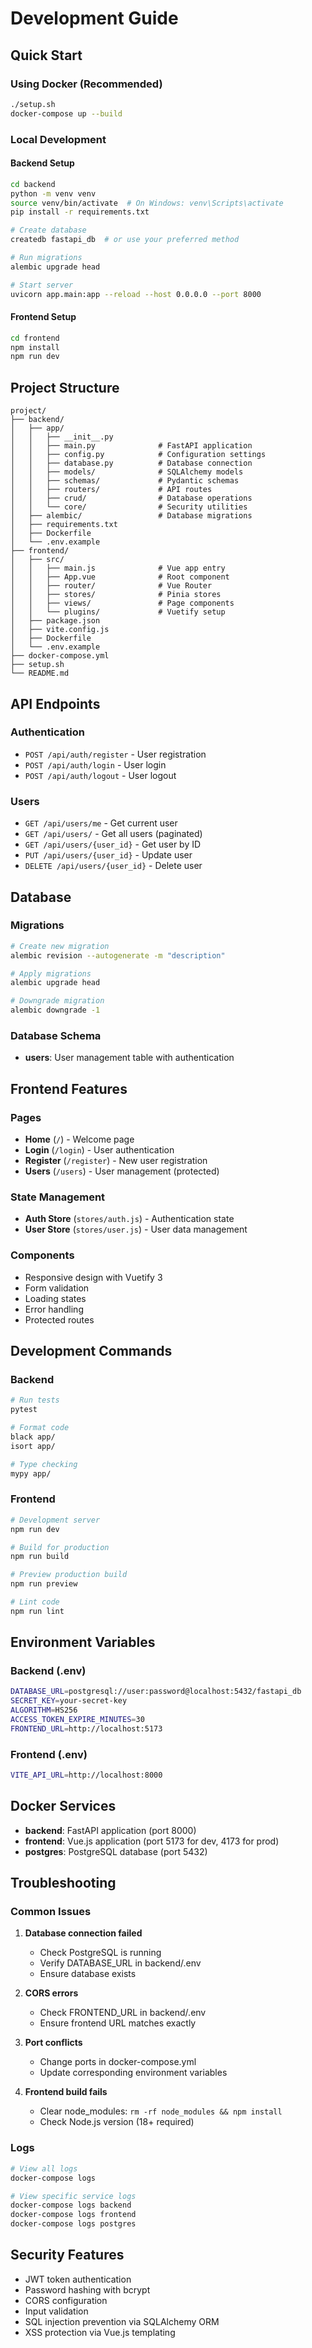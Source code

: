 # Development Guide

## Quick Start

### Using Docker (Recommended)

```bash
./setup.sh
docker-compose up --build
```

### Local Development

#### Backend Setup

```bash
cd backend
python -m venv venv
source venv/bin/activate  # On Windows: venv\Scripts\activate
pip install -r requirements.txt

# Create database
createdb fastapi_db  # or use your preferred method

# Run migrations
alembic upgrade head

# Start server
uvicorn app.main:app --reload --host 0.0.0.0 --port 8000
```

#### Frontend Setup

```bash
cd frontend
npm install
npm run dev
```

## Project Structure

```
project/
├── backend/
│   ├── app/
│   │   ├── __init__.py
│   │   ├── main.py              # FastAPI application
│   │   ├── config.py            # Configuration settings
│   │   ├── database.py          # Database connection
│   │   ├── models/              # SQLAlchemy models
│   │   ├── schemas/             # Pydantic schemas
│   │   ├── routers/             # API routes
│   │   ├── crud/                # Database operations
│   │   └── core/                # Security utilities
│   ├── alembic/                 # Database migrations
│   ├── requirements.txt
│   ├── Dockerfile
│   └── .env.example
├── frontend/
│   ├── src/
│   │   ├── main.js              # Vue app entry
│   │   ├── App.vue              # Root component
│   │   ├── router/              # Vue Router
│   │   ├── stores/              # Pinia stores
│   │   ├── views/               # Page components
│   │   └── plugins/             # Vuetify setup
│   ├── package.json
│   ├── vite.config.js
│   ├── Dockerfile
│   └── .env.example
├── docker-compose.yml
├── setup.sh
└── README.md
```

## API Endpoints

### Authentication

- `POST /api/auth/register` - User registration
- `POST /api/auth/login` - User login
- `POST /api/auth/logout` - User logout

### Users

- `GET /api/users/me` - Get current user
- `GET /api/users/` - Get all users (paginated)
- `GET /api/users/{user_id}` - Get user by ID
- `PUT /api/users/{user_id}` - Update user
- `DELETE /api/users/{user_id}` - Delete user

## Database

### Migrations

```bash
# Create new migration
alembic revision --autogenerate -m "description"

# Apply migrations
alembic upgrade head

# Downgrade migration
alembic downgrade -1
```

### Database Schema

- **users**: User management table with authentication

## Frontend Features

### Pages

- **Home** (`/`) - Welcome page
- **Login** (`/login`) - User authentication
- **Register** (`/register`) - New user registration
- **Users** (`/users`) - User management (protected)

### State Management

- **Auth Store** (`stores/auth.js`) - Authentication state
- **User Store** (`stores/user.js`) - User data management

### Components

- Responsive design with Vuetify 3
- Form validation
- Loading states
- Error handling
- Protected routes

## Development Commands

### Backend

```bash
# Run tests
pytest

# Format code
black app/
isort app/

# Type checking
mypy app/
```

### Frontend

```bash
# Development server
npm run dev

# Build for production
npm run build

# Preview production build
npm run preview

# Lint code
npm run lint
```

## Environment Variables

### Backend (.env)

```bash
DATABASE_URL=postgresql://user:password@localhost:5432/fastapi_db
SECRET_KEY=your-secret-key
ALGORITHM=HS256
ACCESS_TOKEN_EXPIRE_MINUTES=30
FRONTEND_URL=http://localhost:5173
```

### Frontend (.env)

```bash
VITE_API_URL=http://localhost:8000
```

## Docker Services

- **backend**: FastAPI application (port 8000)
- **frontend**: Vue.js application (port 5173 for dev, 4173 for prod)
- **postgres**: PostgreSQL database (port 5432)

## Troubleshooting

### Common Issues

1. **Database connection failed**
   - Check PostgreSQL is running
   - Verify DATABASE_URL in backend/.env
   - Ensure database exists

2. **CORS errors**
   - Check FRONTEND_URL in backend/.env
   - Ensure frontend URL matches exactly

3. **Port conflicts**
   - Change ports in docker-compose.yml
   - Update corresponding environment variables

4. **Frontend build fails**
   - Clear node_modules: `rm -rf node_modules && npm install`
   - Check Node.js version (18+ required)

### Logs

```bash
# View all logs
docker-compose logs

# View specific service logs
docker-compose logs backend
docker-compose logs frontend
docker-compose logs postgres
```

## Security Features

- JWT token authentication
- Password hashing with bcrypt
- CORS configuration
- Input validation
- SQL injection prevention via SQLAlchemy ORM
- XSS protection via Vue.js templating
